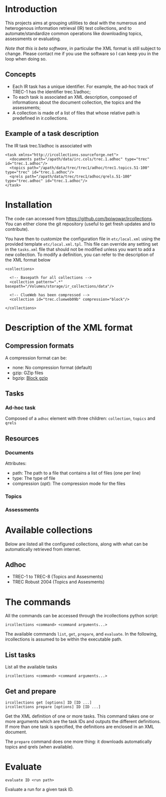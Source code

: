 # Introduction

This projects aims at grouping utilities to deal with the numerous and heterogenous information retrieval (IR) test collections, and to automate/standardize common operations like downloading topics, assessments or evaluating.

*Note that this is beta software*, in particular the XML format is still subject to change. Please contact me if you use the software so I can keep you in the loop when doing so.

## Concepts

- Each IR task has a unique identifier. For example, the ad-hoc track of TREC-1 has the identifier trec.1/adhoc;
- To each task is associated an XML description, composed of informations about the document collection, the topics and the assessments;
- A collection is made of a list of files that whose relative path is predefined in ir.collections.

## Example of a task description

The IR task trec.1/adhoc is associated with

    <task xmlns="http://ircollections.sourceforge.net">
      <documents path="/apath/data/irc.cols/trec.1.adhoc" type="trec" id="trec.1.adhoc"/>
      <topics path="/apath/data/trec/trec1/adhoc/trec1.topics.51-100" type="trec" id="trec.1.adhoc"/>
      <qrels path="/apath/data/trec/trec1/adhoc/qrels.51-100" type="trec.adhoc" id="trec.1.adhoc"/>
    </task>

# Installation

The code can accessed from https://github.com/bpiwowar/ircollections. You can either clone the git repository (useful to get fresh updates and to contribute).

You have then to customize the configuration file in `etc/local.xml` using the provided template `etc/local.xml.tpl`. This file can override any setting set in the `tasks.xml` 
file that should not be modified unless you want to add a new collection. To modify a definition, you can refer to the description of the XML format below

    <collections>

      <!-- Basepath for all collections -->
      <collection pattern=".*" basepath="/Volumes/storage/ir_collections/data"/>

      <!-- ClueWeb has been compressed -->
      <collection id="trec.clueweb09b" compression="block"/>
      
    </collections>

# Description of the XML format

## Compression formats

A compression format can be:

- none: No compression format (default)
- gzip: GZip files
- bgzip: [Block gzip](http://blastedbio.blogspot.fr/2011/11/bgzf-blocked-bigger-better-gzip.html)  

## Tasks

### Ad-hoc task

Composed of a `adhoc` element with three children: `collection`, `topics` and `qrels`

## Resources

### Documents

Attributes:

- path: The path to a file that contains a list of files (one per line)
- type: The type of file
- compression (_opt_): The compression mode for the files

### Topics

### Assessments

# Available collections

Below are listed all the configured collections, along with what can be automatically retrieved from internet.

## Adhoc

- TREC-1 to TREC-8 (Topics and Assesments)
- TREC Robust 2004 (Topics and Assesments)

# The commands

All the commands can be accessed through the ircollections python script:

    ircollections <command> <command arguments...>

The available commands `list`, `get`, `prepare`, and `evaluate`. In the following, ircollections is assumed to be within the executable path.

## List tasks

List all the available tasks

    ircollections <command> <command arguments...>


## Get and prepare

    ircollections get [options] ID [ID ...]
    ircollections prepare [options] ID [ID ...]

Get the XML definition of one or more tasks. This command takes one or more arguments which are the task IDs and outputs the different definitions. If more than one task is specified, the definitions are enclosed in an XML document.

The `prepare` command does one more thing: it downloads automatically topics and qrels (when available).

# Evaluate

    evaluate ID <run path>

Evaluate a run for a given task ID.
